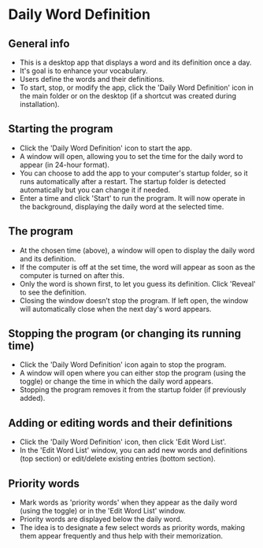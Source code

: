 # Daily Word Definition

## General info
* This is a desktop app that displays a word and its definition once a day.
* It's goal is to enhance your vocabulary.
* Users define the words and their definitions.
* To start, stop, or modify the app, click the 'Daily Word Definition' icon in the main folder or on the desktop (if a shortcut was created during installation).

## Starting the program
* Click the 'Daily Word Definition' icon to start the app.
* A window will open, allowing you to set the time for the daily word to appear (in 24-hour format).
* You can choose to add the app to your computer's startup folder, so it runs automatically after a restart.  The startup folder is detected automatically but you can change it if needed.
* Enter a time and click 'Start' to run the program.  It will now operate in the background, displaying the daily word at the selected time.

## The program
* At the chosen time (above), a window will open to display the daily word and its definition.
* If the computer is off at the set time, the word will appear as soon as the computer is turned on after this.
* Only the word is shown first, to let you guess its definition.  Click 'Reveal' to see the definition.
* Closing the window doesn’t stop the program.  If left open, the window will automatically close when the next day's word appears.

## Stopping the program (or changing its running time)
* Click the 'Daily Word Definition' icon again to stop the program.
* A window will open where you can either stop the program (using the toggle) or change the time in which the daily word appears.
* Stopping the program removes it from the startup folder (if previously added).

## Adding or editing words and their definitions
* Click the 'Daily Word Definition' icon, then click 'Edit Word List'.
* In the 'Edit Word List' window, you can add new words and definitions (top section) or edit/delete existing entries (bottom section).

## Priority words
* Mark words as 'priority words' when they appear as the daily word (using the toggle) or in the 'Edit Word List' window.
* Priority words are displayed below the daily word.
* The idea is to designate a few select words as priority words, making them appear frequently and thus help with their memorization.



